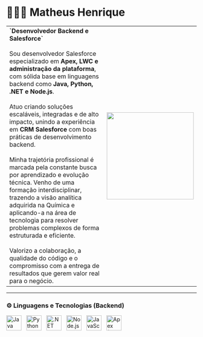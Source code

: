 # 🧑🏻‍💻 Matheus Henrique

<table>
  <tr>
    <td>
      <b>`Desenvolvedor Backend e Salesforce`</b>
      <br/><br/>
      Sou desenvolvedor Salesforce especializado em <b>Apex, LWC e administração da plataforma</b>, com sólida base em linguagens backend como <b>Java, Python, .NET e Node.js</b>.<br/><br/>
      Atuo criando soluções escaláveis, integradas e de alto impacto, unindo a experiência em <b>CRM Salesforce</b> com boas práticas de desenvolvimento backend.<br/><br/>
      Minha trajetória profissional é marcada pela constante busca por aprendizado e evolução técnica. Venho de uma formação interdisciplinar, trazendo a visão analítica adquirida na Química e aplicando-a na área de tecnologia para resolver problemas complexos de forma estruturada e eficiente.<br/><br/>
      Valorizo a colaboração, a qualidade do código e o compromisso com a entrega de resultados que gerem valor real para o negócio.
    </td>
    <td>
      <img src="https://media.giphy.com/media/v1.Y2lkPWVjZjA1ZTQ3cTY1b25waDh0ZHUybTYzN2t6OTV4aXJ5NndlbjlzNXY5dzM1ZjFtcCZlcD12MV9naWZzX3NlYXJjaCZjdD1n/EZr27ZbJwmjE9PGyLN/giphy.gif" width="230px" />
    </td>
  </tr>
</table>

---

### ⚙️ Linguagens e Tecnologias (Backend)

<img 
    align="left" 
    alt="Java" 
    title="Java"
    width="40px" 
    style="padding-right: 10px;" 
    src="https://cdn.jsdelivr.net/gh/devicons/devicon/icons/java/java-original.svg" 
/>
<img 
    align="left" 
    alt="Python"
    title="Python"
    width="40px" 
    style="padding-right: 10px;" 
    src="https://cdn.jsdelivr.net/gh/devicons/devicon/icons/python/python-original.svg" 
/>
<img 
    align="left" 
    alt=".NET"
    title=".NET"
    width="40px" 
    style="padding-right: 10px;" 
    src="https://cdn.jsdelivr.net/gh/devicons/devicon/icons/dot-net/dot-net-original.svg" 
/>
<img 
    align="left" 
    alt="Node.js"
    title="Node.js"
    width="40px" 
    style="padding-right: 10px;" 
    src="https://cdn.jsdelivr.net/gh/devicons/devicon/icons/nodejs/nodejs-original.svg" 
/>
<img 
    align="left" 
    alt="JavaScript"
    title="JavaScript"
    width="40px" 
    style="padding-right: 10px;" 
    src="https://cdn.jsdelivr.net/gh/devicons/devicon/icons/javascript/javascript-original.svg" 
/>
<img 
    align="left" 
    alt="Apex (Salesforce)"
    title="Apex (Salesforce)"
    width="40px" 
    style="padding-right: 10px;" 
    src="https://cdn.worldvectorlogo.com/logos/salesforce-2.svg"
/>

<br/>
<br/>
<br/>
